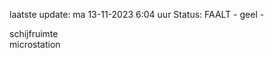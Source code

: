laatste update: 
ma 13-11-2023  6:04   uur 
Status: FAALT - geel - 
<div class="service R">schijfruimte</div><div class="service R">microstation</div>